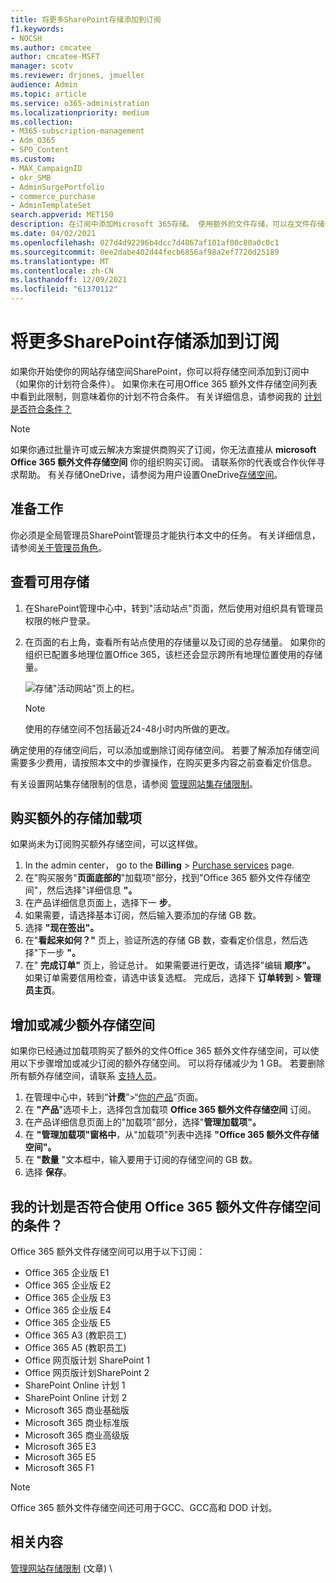 ```yaml
---
title: 将更多SharePoint存储添加到订阅
f1.keywords:
- NOCSH
ms.author: cmcatee
author: cmcatee-MSFT
manager: scotv
ms.reviewer: drjones, jmueller
audience: Admin
ms.topic: article
ms.service: o365-administration
ms.localizationpriority: medium
ms.collection:
- M365-subscription-management
- Adm_O365
- SPO_Content
ms.custom:
- MAX_CampaignID
- okr_SMB
- AdminSurgePortfolio
- commerce_purchase
- AdminTemplateSet
search.appverid: MET150
description: 在订阅中添加Microsoft 365存储。 使用额外的文件存储，可以在文件存储中存储SharePoint。
ms.date: 04/02/2021
ms.openlocfilehash: 027d4d92296b4dcc7d4867af101af00c80a0c0c1
ms.sourcegitcommit: 0ee2dabe402d44fecb6856af98a2ef7720d25189
ms.translationtype: MT
ms.contentlocale: zh-CN
ms.lasthandoff: 12/09/2021
ms.locfileid: "61370112"
---
```

# <a name="add-more-sharepoint-storage-to-your-subscription"></a>将更多SharePoint存储添加到订阅
如果你开始使你的网站存储空间SharePoint，你可以将存储空间添加到订阅中（如果你的计划符合条件）。 如果你未在可用Office 365 额外文件存储空间列表中看到此限制，则意味着你的计划不符合条件。 有关详细信息，请参阅我的 [计划是否符合条件？](#is-my-plan-eligible-for-office-365-extra-file-storage)

> [!NOTE]
> 如果你通过批量许可或云解决方案提供商购买了订阅，你无法直接从 **microsoft Office 365 额外文件存储空间** 你的组织购买订阅。 请联系你的代表或合作伙伴寻求帮助。
> 有关存储OneDrive，请参阅为用户设置OneDrive[存储空间](/onedrive/set-default-storage-space)。

## <a name="before-you-begin"></a>准备工作

你必须是全局管理员SharePoint管理员才能执行本文中的任务。 有关详细信息，请参阅[关于管理员角色](../admin/add-users/about-admin-roles.md)。

## <a name="view-available-storage"></a>查看可用存储

1. 在SharePoint管理中心中，转到"活动站点"页面<a href="https://admin.microsoft.com/sharepoint?page=siteManagement&modern=true" target="_blank"></a>，然后使用对组织具有管理员权限的帐户登录。 [](/sharepoint/sharepoint-admin-role)

2. 在页面的右上角，查看所有站点使用的存储量以及订阅的总存储量。 如果你的组织已配置多地理位置Office 365，该栏还会显示跨所有地理位置使用的存储量。

   ![存储"活动网站"页上的栏。](/sharepoint/sharepointonline/media/active-sites-storage-bar.png)

   > [!NOTE]
   > 使用的存储空间不包括最近24-48小时内所做的更改。

确定使用的存储空间后，可以添加或删除订阅存储空间。 若要了解添加存储空间需要多少费用，请按照本文中的步骤操作，在购买更多内容之前查看定价信息。
  
有关设置网站集存储限制的信息，请参阅 [管理网站集存储限制](/sharepoint/manage-site-collection-storage-limits)。
  
## <a name="buy-the-extra-storage-add-on"></a>购买额外的存储加载项

如果尚未为订阅购买额外存储空间，可以这样做。

1. In the admin center， go to the **Billing** \> <a href="https://go.microsoft.com/fwlink/p/?linkid=868433" target="_blank">Purchase services</a> page.
2. 在"购买服务"**页面底部的**"加载项"部分，找到"Office 365 额外文件存储空间"，然后选择"详细信息 **"。**
3. 在产品详细信息页面上，选择下一 **步**。
4. 如果需要，请选择基本订阅，然后输入要添加的存储 GB 数。
5. 选择 **"现在签出"。**
6. 在"**看起来如何？"** 页上，验证所选的存储 GB 数，查看定价信息，然后选择"下一步 **"。**
7. 在" **完成订单"** 页上，验证总计。 如果需要进行更改，请选择"编辑 **顺序"。** 如果订单需要信用检查，请选中该复选框。 完成后，选择下 **订单转到** \> **管理员主页**。

## <a name="increase-or-decrease-your-extra-storage"></a>增加或减少额外存储空间

如果你已经通过加载项购买了额外的文件Office 365 额外文件存储空间，可以使用以下步骤增加或减少订阅的额外存储空间。 可以将存储减少为 1 GB。 若要删除所有额外存储空间，请联系 [支持人员](../admin/get-help-support.md)。

1. 在管理中心中，转到“**计费**”\>“<a href="https://go.microsoft.com/fwlink/p/?linkid=842054" target="_blank">你的产品</a>”页面。
2. 在 **"产品**"选项卡上，选择包含加载项 **Office 365 额外文件存储空间** 订阅。
3. 在产品详细信息页面上的"加载项"部分，选择"**管理加载项"。**
4. 在 **"管理加载项"窗格中**，从"加载项"列表中选择 **"Office 365 额外文件存储空间"。**
5. 在 **"数量** "文本框中，输入要用于订阅的存储空间的 GB 数。
6. 选择 **保存**。

## <a name="is-my-plan-eligible-for-office-365-extra-file-storage"></a>我的计划是否符合使用 Office 365 额外文件存储空间的条件？

Office 365 额外文件存储空间可以用于以下订阅：
  
- Office 365 企业版 E1
- Office 365 企业版 E2
- Office 365 企业版 E3
- Office 365 企业版 E4
- Office 365 企业版 E5
- Office 365 A3 (教职员工) 
- Office 365 A5 (教职员工) 
- Office 网页版计划 SharePoint 1
- Office 网页版计划SharePoint 2
- SharePoint Online 计划 1
- SharePoint Online 计划 2
- Microsoft 365 商业基础版
- Microsoft 365 商业标准版
- Microsoft 365 商业高级版
- Microsoft 365 E3
- Microsoft 365 E5
- Microsoft 365 F1

> [!NOTE]
> Office 365 额外文件存储空间还可用于GCC、GCC高和 DOD 计划。

## <a name="related-content"></a>相关内容

[管理网站存储限制](/sharepoint/manage-site-collection-storage-limits) (文章) \

